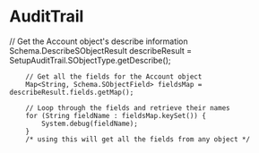# AuditTrail

// Get the Account object's describe information
        Schema.DescribeSObjectResult describeResult = SetupAuditTrail.SObjectType.getDescribe();
        
        // Get all the fields for the Account object
        Map<String, Schema.SObjectField> fieldsMap = describeResult.fields.getMap();
        
        // Loop through the fields and retrieve their names
        for (String fieldName : fieldsMap.keySet()) {
            System.debug(fieldName);
        }  
        /* using this will get all the fields from any object */
